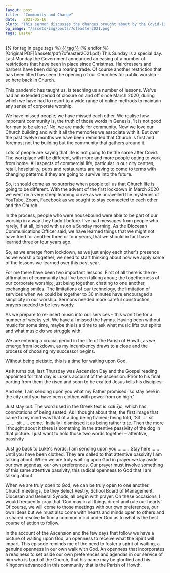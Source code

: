 ```yaml
---
layout: post
title:  "Community and Change"
date:   2021-05-16
blurb: "This sermon discusses the changes brought about by the Covid-19 pandemic, emphasizing the importance of community and adaptability. It highlights the lessons learned from the pandemic and the need to apply them as we move forward. The sermon also stresses the importance of waiting upon God and being open to His guidance."
og_image: "/assets/img/posts/7ofeaster2021.png"
tags: Easter
---    
```

<div class="tag-pills">
    {% for tag in page.tags %}
    <a href="{{ site.baseurl }}/tag/{{ tag | slugify }}" class="tag-pill">{{ tag }}</a>
    {% endfor %}
</div>
[Original PDF](/assets/pdf/7ofeaster2021.pdf)
This Sunday is a special day. Last Monday the Government announced an easing of a number of restrictions that have been in place since Christmas. Hairdressers and barbers have been doing a roaring trade. Of course another restriction that has been lifted has seen the opening of our Churches for public worship - so here back in Church.

This pandemic has taught us, is teaching us a number of lessons. We've had an extended period of closure on and off since March 2020, during which we have had to resort to a wide range of online methods to maintain any sense of corporate worship.

We have missed people; we have missed each other. We realise how important community is, the truth of those words in Genesis, 'It is not good for man to be alone.' No, we are made for community. Now we love our Church building and with it all the memories we associate with it. But over the past twelve months we have been reminded that Church is first and foremost not the building but the community that gathers around it.

Lots of people are saying that life is not going to be the same after Covid. The workplace will be different, with more and more people opting to work from home. All aspects of commercial life, particular in our city centres, retail, hospitality, pubs and restaurants are having to come to terms with changing patterns if they are going to survive into the future.

So, it should come as no surprise when people tell us that Church life is going to be different. With the advent of the first lockdown in March 2020 we went on a very steep learning curve as we unravelled the mysteries of YouTube, Zoom, Facebook as we sought to stay connected to each other and the Church.

In the process, people who were housebound were able to be part of our worship in a way they hadn't before. I've had messages from people who rarely, if at all, joined with us on a Sunday morning. As the Diocesan Communications Officer said, we have learned things that we might not have tried for another three or four years, that we should in fact have learned three or four years ago.

So, as we emerge from lockdown, as we just enjoy each other's presence as we worship together, we need to start thinking about how we apply some of the lessons we learned over this past year.

For me there have been two important lessons. First of all there is the re-affirmation of community that I've been talking about; the togetherness of our corporate worship; just being together, chatting to one another, exchanging smiles. The limitations of our technology, the limitation of services when we could be together to 30 minutes have encouraged a simplicity in our worship. Sermons needed more careful construction, prayers needed to be less wordy.

As we prepare to re-insert music into our services – this won't be for a number of weeks yet. We have all missed the hymns. Having been without music for some time, maybe this is a time to ask what music lifts our spirits and what music do we struggle with.

We are entering a crucial period in the life of the Parish of Howth, as we emerge from lockdown, as my incumbency draws to a close and the process of choosing my successor begins.

Without being pietistic, this is a time for waiting upon God.

As it turns out, last Thursday was Ascension Day and the Gospel reading appointed for that day is Luke's account of the ascension. Prior to his final parting from them the risen and soon to be exalted Jesus tells his disciples:

And see, I am sending upon you what my Father promised; so stay here in the city until you have been clothed with power from on high.'

Just stay put. The word used in the Greek text is καθίζω, which has connotations of being seated. As I thought about that, the first image that came to my mind was that of a dog being trained; being told, 'Sit ….. sit …….. sit ….. come.' Initially I dismissed it as being rather trite. Then the more I thought about it there is something in the attentive passivity of the dog in that picture. I just want to hold those two words together – attentive, passivity

Just go back to Luke's words: I am sending upon you ……… Stay here …… Until you have been clothed. They are called to that attentive passivity I am talking about. When we are truly waiting upon God in prayer we lay aside our own agendas, our own preferences. Our prayer must involve something of this same attentive passivity, this radical openness to God that I am talking about.

When we are truly open to God, we can be truly open to one another. Church meetings, be they Select Vestry, School Board of Management, Diocesan and General Synods, all begin with prayer. On these occasions, I would frequently pray that 'God may in all things direct and rule our hearts.' Of course, we will come to those meetings with our own preferences, our own ideas but we must also come with hearts and minds open to others and a shared resolve to find a common mind under God as to what is the best course of action to follow.

In the account of the Ascension and the few days that follow we have a picture of waiting upon God, an openness to receive what the Spirit will impart. This episode reminds me of the need to foster a spirit of waiting, a genuine openness in our own walk with God. An openness that incorporates a readiness to set aside our own preferences and agendas in our service of him who is Lord of the Church, that his name may be glorified and his Kingdom advanced in this community that is the Parish of Howth.
